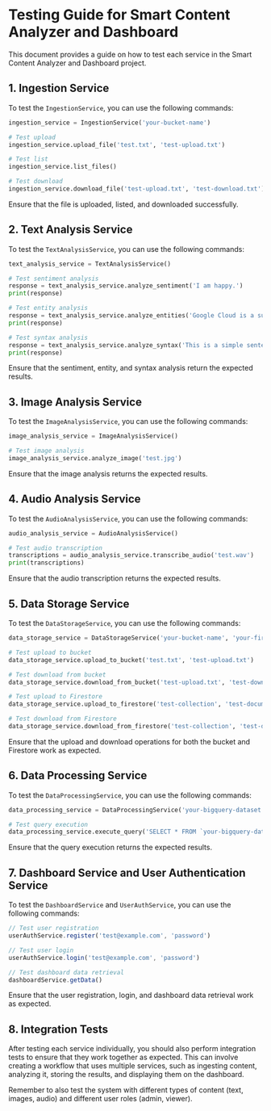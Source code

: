 # Testing Guide for Smart Content Analyzer and Dashboard

This document provides a guide on how to test each service in the Smart Content Analyzer and Dashboard project.

## 1. Ingestion Service

To test the `IngestionService`, you can use the following commands:

```python
ingestion_service = IngestionService('your-bucket-name')

# Test upload
ingestion_service.upload_file('test.txt', 'test-upload.txt')

# Test list
ingestion_service.list_files()

# Test download
ingestion_service.download_file('test-upload.txt', 'test-download.txt')
```

Ensure that the file is uploaded, listed, and downloaded successfully.

## 2. Text Analysis Service

To test the `TextAnalysisService`, you can use the following commands:

```python
text_analysis_service = TextAnalysisService()

# Test sentiment analysis
response = text_analysis_service.analyze_sentiment('I am happy.')
print(response)

# Test entity analysis
response = text_analysis_service.analyze_entities('Google Cloud is a suite of cloud computing services.')
print(response)

# Test syntax analysis
response = text_analysis_service.analyze_syntax('This is a simple sentence.')
print(response)
```

Ensure that the sentiment, entity, and syntax analysis return the expected results.

## 3. Image Analysis Service

To test the `ImageAnalysisService`, you can use the following commands:

```python
image_analysis_service = ImageAnalysisService()

# Test image analysis
image_analysis_service.analyze_image('test.jpg')
```

Ensure that the image analysis returns the expected results.

## 4. Audio Analysis Service

To test the `AudioAnalysisService`, you can use the following commands:

```python
audio_analysis_service = AudioAnalysisService()

# Test audio transcription
transcriptions = audio_analysis_service.transcribe_audio('test.wav')
print(transcriptions)
```

Ensure that the audio transcription returns the expected results.

## 5. Data Storage Service

To test the `DataStorageService`, you can use the following commands:

```python
data_storage_service = DataStorageService('your-bucket-name', 'your-firestore-db')

# Test upload to bucket
data_storage_service.upload_to_bucket('test.txt', 'test-upload.txt')

# Test download from bucket
data_storage_service.download_from_bucket('test-upload.txt', 'test-download.txt')

# Test upload to Firestore
data_storage_service.upload_to_firestore('test-collection', 'test-document', {'field': 'value'})

# Test download from Firestore
data_storage_service.download_from_firestore('test-collection', 'test-document')
```

Ensure that the upload and download operations for both the bucket and Firestore work as expected.

## 6. Data Processing Service

To test the `DataProcessingService`, you can use the following commands:

```python
data_processing_service = DataProcessingService('your-bigquery-dataset')

# Test query execution
data_processing_service.execute_query('SELECT * FROM `your-bigquery-dataset.your-table`')
```

Ensure that the query execution returns the expected results.

## 7. Dashboard Service and User Authentication Service

To test the `DashboardService` and `UserAuthService`, you can use the following commands:

```javascript
// Test user registration
userAuthService.register('test@example.com', 'password')

// Test user login
userAuthService.login('test@example.com', 'password')

// Test dashboard data retrieval
dashboardService.getData()
```

Ensure that the user registration, login, and dashboard data retrieval work as expected.

## 8. Integration Tests

After testing each service individually, you should also perform integration tests to ensure that they work together as expected. This can involve creating a workflow that uses multiple services, such as ingesting content, analyzing it, storing the results, and displaying them on the dashboard.

Remember to also test the system with different types of content (text, images, audio) and different user roles (admin, viewer).

